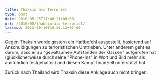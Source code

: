 ```yaml
---
title: Thaksin als Terrorist
type: post
date: 2010-05-25T11:48:11+00:00
url: /2010/05/thaksin-als-terrorist/
lastmod: 2023-09-10T19:14:13+07:00
---
```



Gegen Thaksin wurde gestern [ein Haftbefehl][1] ausgestellt, basierend auf Anschuldigungen zu terroristischen Umtrieben. Unter anderem geht es darum, dass er zu "gewaltsamen Aufständen der Klassen" aufgerufen hat (glücklicherweise durch seine "Phone-Ins" in Wort und Bild mehr als ausführlich festgehalten) und diesen Kampf finanziell unterstützt hat.

Zurück nach Thailand wird Thaksin diese Anklage auch nicht bringen.

 [1]: http://www.nationmultimedia.com/home/2010/05/26/politics/Warrant-approved-for-Thaksin-on-terror-30130223.html
